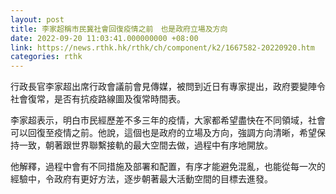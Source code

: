 ```yaml
---
layout: post
title: 李家超稱市民冀社會回復疫情之前　也是政府立場及方向
date: 2022-09-20 11:03:41.000000000 +08:00
link: https://news.rthk.hk/rthk/ch/component/k2/1667582-20220920.htm
categories: rthk
---
```


行政長官李家超出席行政會議前會見傳媒，被問到近日有專家提出，政府要變陣令社會復常，是否有抗疫路線圖及復常時間表。

李家超表示，明白市民經歷差不多三年的疫情，大家都希望盡快在不同領域，社會可以回復至疫情之前。他說，這個也是政府的立場及方向，強調方向清晰，希望保持一致，朝著跟世界聯繫接軌的最大空間去做，過程中有序地開放。

他解釋，過程中會有不同措施及部署和配置，有序才能避免混亂，也能從每一次的經驗中，令政府有更好方法，逐步朝著最大活動空間的目標去進發。
